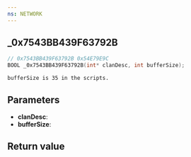 ```yaml
---
ns: NETWORK
---
```

## _0x7543BB439F63792B

```c
// 0x7543BB439F63792B 0x54E79E9C
BOOL _0x7543BB439F63792B(int* clanDesc, int bufferSize);
```

```
bufferSize is 35 in the scripts.  
```

## Parameters
* **clanDesc**: 
* **bufferSize**: 

## Return value
